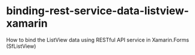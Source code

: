 # binding-rest-service-data-listview-xamarin
How to bind the ListView data using RESTful API service in Xamarin.Forms (SfListView)
